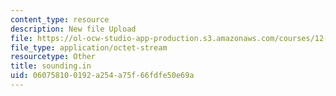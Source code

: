 ```yaml
---
content_type: resource
description: New file Upload
file: https://ol-ocw-studio-app-production.s3.amazonaws.com/courses/12-811-tropical-meteorology-spring-2011/060758100192a254a75f66fdfe50e69a_sounding.in
file_type: application/octet-stream
resourcetype: Other
title: sounding.in
uid: 06075810-0192-a254-a75f-66fdfe50e69a
---
```


